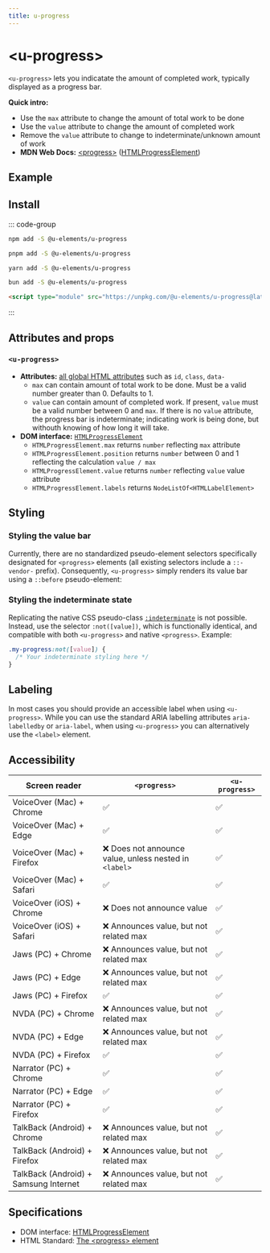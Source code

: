 ```yaml
---
title: u-progress
---
```

<script setup>
import { data } from '../filesize.data.ts'
</script>

# &lt;u-progress&gt; <mark data-badge="HTML"></mark>
`<u-progress>` lets you indicatate the amount of completed work, typically displayed as a progress bar.

**Quick intro:**
- Use the `max` attribute to change the amount of total work to be done
- Use the `value` attribute to change the amount of completed work
- Remove the `value` attribute to change to indeterminate/unknown amount of work
- **MDN Web Docs:** [&lt;progress&gt;](https://developer.mozilla.org/en-US/docs/Web/HTML/Element/progress) ([HTMLProgressElement](https://developer.mozilla.org/en-US/docs/Web/API/HTMLProgressElement))

## Example
<Sandbox label="u-progress code example" />
<pre hidden>
&lt;u-progress aria-label="Loading" value="7.5" max="10"&gt;&lt;/u-progress&gt;
&lt;u-progress aria-label="Loading"&gt;&lt;/u-progress&gt;
</pre>

## Install <mark :data-badge="data['u-progress']"></mark>

::: code-group

```bash [NPM]
npm add -S @u-elements/u-progress
```

```bash [PNPM]
pnpm add -S @u-elements/u-progress
```

```bash [Yarn]
yarn add -S @u-elements/u-progress
```

```bash [Bun]
bun add -S @u-elements/u-progress
```

```html [CDN]
<script type="module" src="https://unpkg.com/@u-elements/u-progress@latest/dist/u-progress.js"></script>
```
:::

## Attributes and props

### `<u-progress>`

- **Attributes:** [all global HTML attributes](https://developer.mozilla.org/en-US/docs/Web/HTML/Global_attributes) such as `id`, `class`, `data-`
  - `max` can contain amount of total work to be done. Must be a valid number greater than 0. Defaults to 1.
  - `value` can contain amount of completed work. If present, `value` must be a valid number between 0 and `max`. If there is no `value` attribute, the progress bar is indeterminate; indicating work is being done, but withouth knowing of how long it will take.
- **DOM interface:** [`HTMLProgressElement`](https://developer.mozilla.org/en-US/docs/Web/API/HTMLProgressElement)
  - `HTMLProgressElement.max` returns `number` reflecting `max` attribute
  - `HTMLProgressElement.position` returns `number` between 0 and 1 reflecting the calculation `value / max`
  - `HTMLProgressElement.value` returns `number` reflecting `value` value attribute
  - `HTMLProgressElement.labels` returns `NodeListOf<HTMLLabelElement>`

## Styling

### Styling the value bar
Currently, there are no standardized pseudo-element selectors specifically designated for `<progress>` elements (all existing selectors include a `::-vendor-` prefix). Consequently, `<u-progress>` simply renders its value bar using a `::before` pseudo-element:

<Sandbox label="u-progress styled example" />
<pre hidden>
&lt;u-progress aria-label="Loading" class="my-progress" value="6" max="10"&gt;&lt;/u-progress&gt;
&lt;style&gt;
  /* Styling just for example: */
  .my-progress {
    border-radius: 9em;
    border: 1px solid gray;
    background: gainsboro;
  }
  .my-progress::before {
    background: tomato;
  }
&lt;/style&gt;
</pre>

### Styling the indeterminate state
Replicating the native CSS pseudo-class [`:indeterminate`](https://developer.mozilla.org/en-US/docs/Web/CSS/:indeterminate) is not possible. Instead, use the selector `:not([value])`, which is functionally identical, and compatible with both `<u-progress>` and native `<progress>`. Example:
```css
.my-progress:not([value]) {
  /* Your indeterminate styling here */
}
```

## Labeling

In most cases you should provide an accessible label when using `<u-progress>`. While you can use the standard ARIA labelling attributes `aria-labelledby` or `aria-label`, when using `<u-progress>` you can alternatively use the `<label>` element.

<!--## Describing a loading region
If the `<u-progress>` element is describing the loading progress of a region on your page, use `aria-describedby="my-progress-id"` to point to the `<u-progress id="my-progress-id">`, and set `aria-busy="true"` on the region that is loading. Removing the `aria-busy` attribute when it has finished loading.-->

## Accessibility

| Screen reader | `<progress>` | `<u-progress>` |
| --- | --- | --- |
| VoiceOver (Mac) + Chrome | :white_check_mark: | :white_check_mark: |
| VoiceOver (Mac) + Edge | :white_check_mark: | :white_check_mark: |
| VoiceOver (Mac) + Firefox | :x: Does not announce value, unless nested in `<label>` | :white_check_mark: |
| VoiceOver (Mac) + Safari | :white_check_mark: | :white_check_mark: |
| VoiceOver (iOS) + Chrome | :x: Does not announce value | :white_check_mark: |
| VoiceOver (iOS) + Safari | :x: Announces value, but not related max | :white_check_mark: |
| Jaws (PC) + Chrome | :x: Announces value, but not related max | :white_check_mark: |
| Jaws (PC) + Edge | :x: Announces value, but not related max | :white_check_mark: |
| Jaws (PC) + Firefox | :white_check_mark: | :white_check_mark: |
| NVDA (PC) + Chrome | :x: Announces value, but not related max | :white_check_mark: |
| NVDA (PC) + Edge | :x: Announces value, but not related max | :white_check_mark: |
| NVDA (PC) + Firefox | :white_check_mark: | :white_check_mark: |
| Narrator (PC) + Chrome | :white_check_mark: | :white_check_mark: |
| Narrator (PC) + Edge | :white_check_mark: | :white_check_mark: |
| Narrator (PC) + Firefox | :white_check_mark: | :white_check_mark: |
| TalkBack (Android) + Chrome | :x: Announces value, but not related max | :white_check_mark: |
| TalkBack (Android) + Firefox | :x: Announces value, but not related max | :white_check_mark: |
| TalkBack (Android) + Samsung Internet | :x: Announces value, but not related max | :white_check_mark: |

## Specifications

- DOM interface: [HTMLProgressElement](https://developer.mozilla.org/en-US/docs/Web/API/HTMLProgressElement)
- HTML Standard: [The &lt;progress&gt; element](https://html.spec.whatwg.org/multipage/interactive-elements.html#the-progress-element)